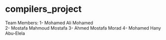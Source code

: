 # compilers_project
Team Members:
1- Mohamed Ali Mohamed  
2- Mostafa Mahmoud Mostafa 
3- Ahmed Mostafa Morad
4- Mohamed Hany Abu-Elela
